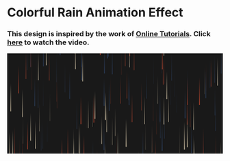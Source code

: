 # Colorful Rain Animation Effect
### This design is inspired by the work of [Online Tutorials](https://www.youtube.com/@OnlineTutorialsYT). Click [here](https://youtu.be/YhXxBhInJMI) to watch the video.

![preview img 1](/preview.png)
